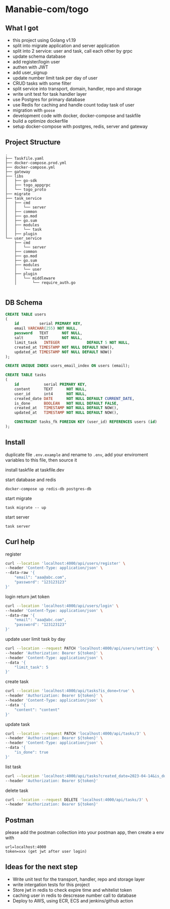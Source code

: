 # Manabie-com/togo

## What I got
- this project using Golang v1.19
- split into migrate application and server application
- split into 2 service: user and task, call each other by grpc
- update schema database
- add register/login user
- authen with JWT
- add user_signup
- update number limit task per day of user
- CRUD tasks with some filter
- split service into transport, domain, handler, repo and storage
- write unit test for task handler layer
- use Postgres for primary database
- use Redis for caching and handle count today task of user
- migration with `goose`
- development code with docker, docker-compose and taskfile
- build a optimize dockerfile
- setup docker-compose with postgres, redis, server and gateway

## Project Structure
```
.
├── Taskfile.yaml
├── docker-compose.prod.yml
├── docker-compose.yml
├── gateway
├── libs
│   ├── go-sdk
│   ├── togo_appgrpc
│   └── togo_proto
├── migrate
├── task_service
│   ├── cmd
│   │   └── server
│   ├── common
│   ├── go.mod
│   ├── go.sum
│   ├── modules
│   │   └── task
│   ├── plugin
└── user_service
    ├── cmd
    │   └── server
    ├── common
    ├── go.mod
    ├── go.sum
    ├── modules
    │   └── user
    ├── plugin
    │   └── middleware
    │       └── require_auth.go


```

## DB Schema
```sql
CREATE TABLE users
(
    id         serial PRIMARY KEY,
    email VARCHAR(255) NOT NULL,
    password   TEXT      NOT NULL,
    salt       TEXT      NOT NULL,
    limit_task   INTEGER            DEFAULT 5 NOT NULL,
    created_at TIMESTAMP NOT NULL DEFAULT NOW(),
    updated_at TIMESTAMP NOT NULL DEFAULT NOW()
);

CREATE UNIQUE INDEX users_email_index ON users (email);

CREATE TABLE tasks
(
    id           serial PRIMARY KEY,
    content      TEXT      NOT NULL,
    user_id      int4      NOT NULL,
    created_date DATE      NOT NULL DEFAULT CURRENT_DATE,
    is_done      BOOLEAN   NOT NULL DEFAULT FALSE,
    created_at   TIMESTAMP NOT NULL DEFAULT NOW(),
    updated_at   TIMESTAMP NOT NULL DEFAULT NOW(),

    CONSTRAINT tasks_fk FOREIGN KEY (user_id) REFERENCES users (id)
);
```

## Install
duplicate file `.env.example` and rename to `.env`, add your enviroment variables to this file, then source it

install taskfile at taskfile.dev

start database and redis
```
docker-compose up redis-db postgres-db
```

start migrate
```
task migrate -- up
```

start server
```
task server
```

## Curl help

register
```bash
curl --location 'localhost:4000/api/users/register' \
--header 'Content-Type: application/json' \
--data-raw '{
    "email": "aaa@abc.com",
    "password": "123123123"
}'
```

login return jwt token
```bash
curl --location 'localhost:4000/api/users/login' \
--header 'Content-Type: application/json' \
--data-raw '{
    "email": "aaa@abc.com",
    "password": "123123123"
}'
```


update user limit task by day
```bash
curl --location --request PATCH 'localhost:4000/api/users/setting' \
--header 'Authorization: Bearer ${token}' \
--header 'Content-Type: application/json' \
--data '{
    "limit_task": 5
}'
```

create task
```bash
curl --location 'localhost:4000/api/tasks?is_done=true' \
--header 'Authorization: Bearer ${token}' \
--header 'Content-Type: application/json' \
--data '{
    "content": "content"
}'
```

update task
```bash
curl --location --request PATCH 'localhost:4000/api/tasks/3' \
--header 'Authorization: Bearer ${token}' \
--header 'Content-Type: application/json' \
--data '{
    "is_done": true
}'
```

list task
```bash
curl --location 'localhost:4000/api/tasks?created_date=2023-04-14&is_done=true' \
--header 'Authorization: Bearer ${token}'
```

delete task
```bash
curl --location --request DELETE 'localhost:4000/api/tasks/3' \
--header 'Authorization: Bearer ${token}'
```
## Postman

please add the postman collection into your postman app, then create a env with
```
url=localhost:4000
token=xxx (get jwt after user login)
```

## Ideas for the next step
- Write unit test for the transport, handler, repo and storage layer
- write intergation tests for this project
- Store jwt in redis to check expire time and whitelist token
- caching user in redis to descrease number call to database
- Deploy to AWS, using ECR, ECS and jenkins/github action
